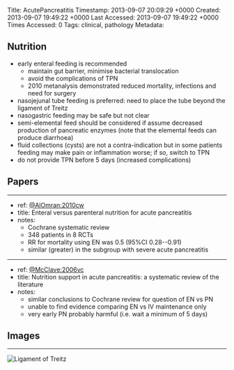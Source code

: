 Title: AcutePancreatitis
Timestamp: 2013-09-07 20:09:29 +0000
Created: 2013-09-07 19:49:22 +0000
Last Accessed: 2013-09-07 19:49:22 +0000
Times Accessed: 0
Tags: clinical, pathology
Metadata: 

## Nutrition

- early enteral feeding is recommended
	- maintain gut barrier, minimise bacterial translocation
	- avoid the complications of TPN
	- 2010 metanalysis demonstrated reduced mortality, infections and need for surgery
- nasojejunal tube feeding is preferred: need to place the tube beyond the ligament of Treitz 
- nasogastric feeding may be safe but not clear
- semi-elemental feed should be considered if assume decreased production of pancreatic enzymes (note that the elemental feeds can produce diarrhoea)
- fluid collections (cysts) are not a contra-indication but in some patients feeding may make pain or inflammation worse; if so, switch to TPN
- do not provide TPN before 5 days (increased complications)


## Papers

---

- ref: [@AlOmran:2010cw](papers2://publication/doi/10.1002/14651858.CD002837.pub2)
- title: Enteral versus parenteral nutrition for acute pancreatitis
- notes:
	- Cochrane systematic review
	- 348 patients in 8 RCTs
	- RR for mortality using EN was 0.5 (95%CI 0.28--0.91)
	- similar (greater) in the subgroup with severe acute pancreatitis

---

- ref: [@McClave:2006vc](papers2://publication/uuid/3811B426-D891-4B0D-95CE-0C33AD4B4037)
- title: Nutrition support in acute pancreatitis: a systematic review of the literature
- notes: 
	- similar conclusions to Cochrane review for question of EN vs PN
	- unable to find evidence comparing EN vs IV maintenance only
	- very early PN probably harmful (i.e. wait a minimum of 5 days)

## Images

---

![Ligament of Treitz](anatomy_ligamentoftreitz.png)